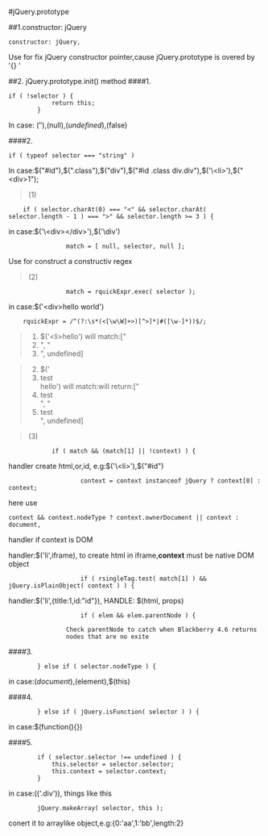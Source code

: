#jQuery.prototype

##1.constructor: jQuery
```
constructor: jQuery,

```
Use for fix jQuery constructor pointer,cause jQuery.prototype is overed by '{} '

##2.  jQuery.prototype.init() method
####1.
```
if ( !selector ) {
			return this;
		}

```
In case: $(''),$(null),$(undefined),$(false)

####2.
```
if ( typeof selector === "string" )
```
In case:$("#id"),$(".class"),$("div"),$("#id .class div.div"),$('\<li>'),$("\<div>1</div>");
> (1)
```
	if ( selector.charAt(0) === "<" && selector.charAt( selector.length - 1 ) === ">" && selector.length >= 3 ) {
```
in case:$('\<div></div>'),$('\div')

```
				match = [ null, selector, null ];
```
Use for construct a constructiv regex


> (2)
```
				match = rquickExpr.exec( selector );
```
in case:$('\<div>hello world')
```
	rquickExpr = /^(?:\s*(<[\w\W]+>)[^>]*|#([\w-]*))$/;
```
> 1. $('\<li>hello') will match:["<li>", "<li>", undefined]

> 2. $('<li>test</li>hello') will match:will return:["<li>test</li>", "<li>test</li>", undefined]

> (3)
```
			if ( match && (match[1] || !context) ) {
```
handler create html,or,id, e.g:$('\<li>'),$("#id")
```
					context = context instanceof jQuery ? context[0] : context;
```
here use

```
context && context.nodeType ? context.ownerDocument || context : document,
```
handler if context is DOM

handler:$('li',iframe), to create html in iframe,**context** must be native DOM object

```
					if ( rsingleTag.test( match[1] ) && jQuery.isPlainObject( context ) ) {
```
handler:$('li',{title:1,id:"id"}), HANDLE: $(html, props)

```
					if ( elem && elem.parentNode ) {
```

					Check parentNode to catch when Blackberry 4.6 returns
					nodes that are no exite




####3.
```
		} else if ( selector.nodeType ) {

```

in case:$(document),$(element),$(this)




####4.
```
		} else if ( jQuery.isFunction( selector ) ) {

```

in case:$(function(){})

####5.

```
		if ( selector.selector !== undefined ) {
			this.selector = selector.selector;
			this.context = selector.context;
		}

```

in case:$($('.div')), things like this

```
		jQuery.makeArray( selector, this );
```

conert it to arraylike object,e.g:{0:'aa',1:'bb',length:2}



##



